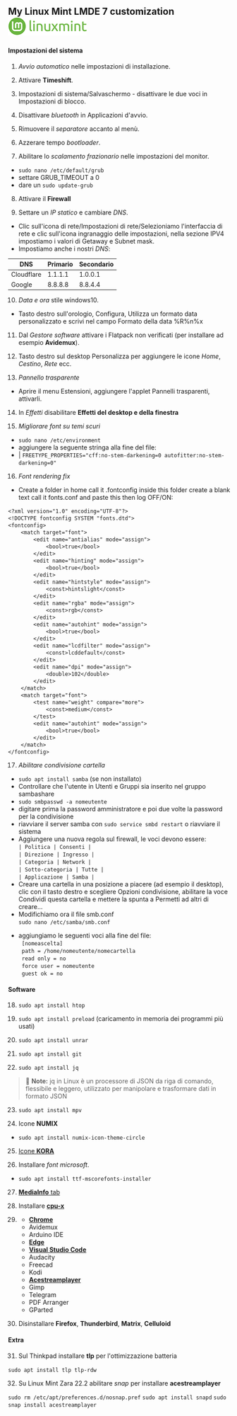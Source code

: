 ## My Linux Mint LMDE 7 customization ![alt text](https://github.com/miko6/appunti-di-linuxmint/blob/main/immagini/mintlogo.png "mintlogo")

#### Impostazioni del sistema

1. *Avvio automatico* nelle impostazioni di installazione.

2. Attivare **Timeshift**.

3. Impostazioni di sistema/Salvaschermo - disattivare le due voci in Impostazioni di blocco.

4. Disattivare *bluetooth* in Applicazioni d'avvio.

5. Rimuovere il *separatore* accanto al menù.

6. Azzerare tempo *bootloader*.

7. Abilitare lo *scalamento frazionario* nelle impostazioni del monitor.

- `sudo nano /etc/default/grub`
- settare GRUB_TIMEOUT a 0
- dare un `sudo update-grub`

8. Attivare il **Firewall**

9. Settare un *IP statico* e cambiare *DNS*.

- Clic sull'icona di rete/Impostazioni di rete/Selezioniamo l'interfaccia di rete e clic sull'icona ingranaggio delle impostazioni, nella sezione IPV4 impostiamo i valori di Getaway e Subnet mask.
- Impostiamo anche i nostri *DNS*:

| DNS        | Primario | Secondario |
| ---------- | -------- | ---------- |
| Cloudflare | 1.1.1.1  | 1.0.0.1    |
| Google     | 8.8.8.8  | 8.8.4.4    |

10. *Data e ora* stile windows10.

- Tasto destro sull'orologio, Configura, Utilizza un formato data personalizzato e scrivi nel campo Formato della data %R%n%x

11. Dal *Gestore software* attivare i Flatpack non verificati (per installare ad esempio **Avidemux**).

12. Tasto destro sul desktop Personalizza per aggiungere le icone *Home*, *Cestino*, *Rete* ecc.

13. *Pannello trasparente*

- Aprire il menu Estensioni, aggiungere l'applet Pannelli trasparenti, attivarli.

14. In *Effetti* disabilitare **Effetti del desktop e della finestra**  

15.  *Migliorare font su temi scuri*
- `sudo nano /etc/environment`
- aggiungere la seguente stringa alla fine del file:
- | `FREETYPE_PROPERTIES="cff:no-stem-darkening=0 autofitter:no-stem-darkening=0"`

16.  *Font rendering fix*
- Create a folder in home call it .fontconfig inside this folder create a blank text call it fonts.conf and paste this then log OFF/ON:  
```
<?xml version="1.0" encoding="UTF-8"?>
<!DOCTYPE fontconfig SYSTEM "fonts.dtd">
<fontconfig>
    <match target="font">
        <edit name="antialias" mode="assign">
            <bool>true</bool>
        </edit>
        <edit name="hinting" mode="assign">
            <bool>true</bool>
        </edit>
        <edit name="hintstyle" mode="assign">
            <const>hintslight</const>
        </edit>
        <edit name="rgba" mode="assign">
            <const>rgb</const>
        </edit>
        <edit name="autohint" mode="assign">
            <bool>true</bool>
        </edit>
        <edit name="lcdfilter" mode="assign">
            <const>lcddefault</const>
        </edit>
        <edit name="dpi" mode="assign">
            <double>102</double>
        </edit>
    </match>
    <match target="font">
        <test name="weight" compare="more">
            <const>medium</const>
        </test>
        <edit name="autohint" mode="assign">
            <bool>true</bool>
        </edit>
    </match>
</fontconfig>
```

17.   *Abilitare condivisione cartella*

- `sudo apt install samba` (se non installato)
- Controllare che l'utente in Utenti e Gruppi sia inserito nel gruppo sambashare
- `sudo smbpasswd -a nomeutente`
- digitare prima la password amministratore e poi due volte la password per la condivisione
- riavviare il server samba con `sudo service smbd restart` o riavviare il sistema
- Aggiungere una nuova regola sul firewall, le voci devono essere:  
``` | Politica | Consenti | ```  
``` | Direzione | Ingresso | ```  
``` | Categoria | Network | ```  
``` | Sotto-categoria | Tutte | ```  
``` | Applicazione | Samba | ```  
- Creare una cartella in una posizione a piacere (ad esempio il desktop), clic con il tasto destro e scegliere Opzioni condivisione, abilitare la voce Condividi questa cartella e mettere la spunta a Permetti ad altri di creare...  
- Modifichiamo ora il file smb.conf  
`sudo nano /etc/samba/smb.conf`  
* aggiungiamo le seguenti voci alla fine del file:  
` [nomeascelta]`  
` path = /home/nomeutente/nomecartella`  
` read only = no`  
` force user = nomeutente`  
` guest ok = no`  

#### Software

18. `sudo apt install htop`

19. `sudo apt install preload`  (caricamento in memoria dei programmi più usati)

20. `sudo apt install unrar`

21. `sudo apt install git `

22. `sudo apt install jq`  
> :memo: **Note:** jq in Linux è un processore di JSON da riga di comando, flessibile e leggero, utilizzato per manipolare e trasformare dati in formato JSON

23. `sudo apt install mpv`

24. Icone **NUMIX**
    
- `sudo apt install numix-icon-theme-circle `

25. [Icone **KORA**](https://github.com/bikass/kora)

26. Installare *font microsoft*.

- `sudo apt install ttf-mscorefonts-installer`

27. [**MediaInfo** tab](https://github.com/linux-man/nemo-mediainfo-tab/releases/tag/v1.0.4)

28. Installare [**cpu-x**](https://community.linuxmint.com/software/view/cpu-x)

29. - [**Chrome**](https://support.google.com/chrome/a/answer/9025926?hl=it)
    - Avidemux
    - Arduino IDE
    - [**Edge**](https://www.microsoft.com/it-it/edge/download?form=MA13FJ)
    - [**Visual Studio Code**](https://code.visualstudio.com/docs/setup/linux)
    - Audacity
    - Freecad
    - Kodi
    - [**Acestreamplayer**](https://snapcraft.io/install/acestreamplayer/debian)
    - Gimp
    - Telegram
    - PDF Arranger
    - GParted

30.  Disinstallare **Firefox**, **Thunderbird**, **Matrix**, **Celluloid** 

#### Extra

31. Sul Thinkpad installare **tlp** per l'ottimizzazione batteria

`sudo apt install tlp tlp-rdw`

32. Su Linux Mint Zara 22.2 abilitare *snap* per installare **acestreamplayer**

`sudo rm /etc/apt/preferences.d/nosnap.pref`
`sudo apt install snapd`
`sudo snap install acestreamplayer`